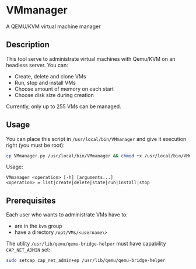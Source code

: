 # VMmanager
A QEMU/KVM virtual machine manager

## Description
This tool serve to administrate virtual machines with Qemu/KVM on an headless server. You can:

- Create, delete and clone VMs
- Run, stop and install VMs
- Choose amount of memory on each start
- Choose disk size during creation

Currently, only up to 255 VMs can be managed.

## Usage

You can place this script in `/usr/local/bin/VMmanager` and give it execution right (you must be root):
```sh
cp VMmanager.py /usr/local/bin/VMmanager && chmod +x /usr/local/bin/VMmanager
```
Usage:
```
VMmanager <operation> [-h] [arguments...]
<operation> = list|create|delete|state|run|install|stop
```

## Prerequisites
Each user who wants to administrate VMs have to:

- are in the `kvm` group
- have a directory `/opt/VMs/<username\>`

The utility `/usr/lib/qemu/qemu-bridge-helper` must have capability `CAP_NET_ADMIN` set:
```sh
sudo setcap cap_net_admin+ep /usr/lib/qemu/qemu-bridge-helper
```
